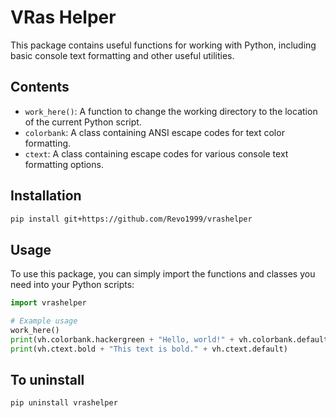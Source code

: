 # VRas Helper

This package contains useful functions for working with Python, including basic console text formatting and other useful utilities.

## Contents

- `work_here()`: A function to change the working directory to the location of the current Python script.
- `colorbank`: A class containing ANSI escape codes for text color formatting.
- `ctext`: A class containing escape codes for various console text formatting options.

## Installation

```bash
pip install git+https://github.com/Revo1999/vrashelper
```


## Usage

To use this package, you can simply import the functions and classes you need into your Python scripts:

```python
import vrashelper

# Example usage
work_here()
print(vh.colorbank.hackergreen + "Hello, world!" + vh.colorbank.default)
print(vh.ctext.bold + "This text is bold." + vh.ctext.default)
```

## To uninstall

```bash
pip uninstall vrashelper
```